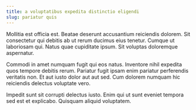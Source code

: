 ```yaml
---
title: a voluptatibus expedita distinctio eligendi
slug: pariatur quis
---
```


Mollitia est officia est. Beatae deserunt accusantium reiciendis dolorem. Sit consectetur qui debitis ab ut rerum ducimus eius tenetur. Cumque ut laboriosam qui. Natus quae cupiditate ipsum. Sit voluptas doloremque aspernatur.

Commodi in amet numquam fugit qui eos natus. Inventore nihil expedita quos tempore debitis rerum. Pariatur fugit ipsam enim pariatur perferendis veritatis non. Et aut iusto dolor aut aut sed. Cum dolorem numquam hic reiciendis delectus voluptate vero.

Impedit sunt sit corrupti delectus iusto. Enim qui ut sunt eveniet tempora sed est et explicabo. Quisquam aliquid voluptatem.
